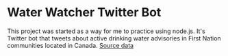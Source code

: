 # Water Watcher Twitter Bot

This project was started as a way for me to practice using node.js. It's Twitter bot that tweets about active drinking water advisories in First Nation communities located in Canada. [Source data](https://open.canada.ca/data/en/dataset/13e6b82c-eb86-49c3-9739-8c39c702befd)
